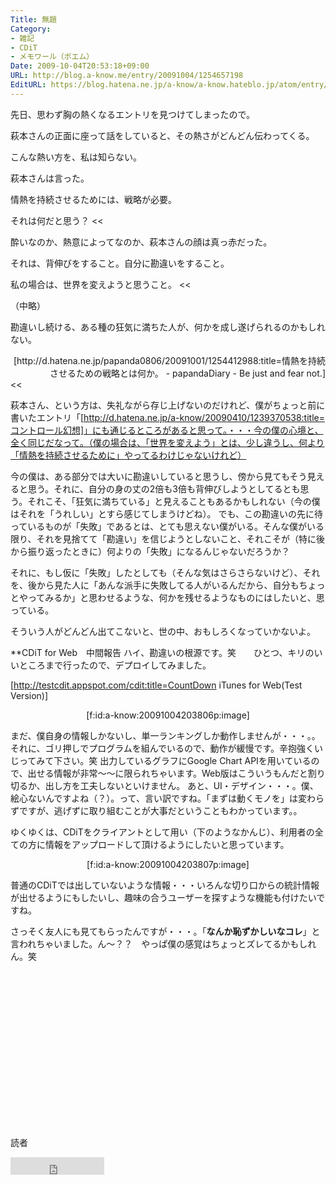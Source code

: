```yaml
---
Title: 無題
Category:
- 雑記
- CDiT
- メモワール（ポエム）
Date: 2009-10-04T20:53:18+09:00
URL: http://blog.a-know.me/entry/20091004/1254657198
EditURL: https://blog.hatena.ne.jp/a-know/a-know.hateblo.jp/atom/entry/12921228815727979945
---
```


先日、思わず胸の熱くなるエントリを見つけてしまったので。

>>
萩本さんの正面に座って話をしていると、その熱さがどんどん伝わってくる。

こんな熱い方を、私は知らない。

萩本さんは言った。

>>
情熱を持続させるためには、戦略が必要。

それは何だと思う？
<<

酔いなのか、熱意によってなのか、萩本さんの顔は真っ赤だった。

>>
それは、背伸びをすること。自分に勘違いをすること。

私の場合は、世界を変えようと思うこと。
<<

（中略）

勘違いし続ける、ある種の狂気に満ちた人が、何かを成し遂げられるのかもしれない。


<div align=right>[http://d.hatena.ne.jp/papanda0806/20091001/1254412988:title=情熱を持続させるための戦略とは何か。 - papandaDiary - Be just and fear not.]</div>
<<


萩本さん、という方は、失礼ながら存じ上げないのだけれど、僕がちょっと前に書いたエントリ「[http://d.hatena.ne.jp/a-know/20090410/1239370538:title=コントロール幻想]」にも通じるところがあると思って。・・・今の僕の心境と、全く同じだなって。（僕の場合は、「世界を変えよう」とは、少し違うし、何より「情熱を持続させるために」やってるわけじゃないけれど）


今の僕は、ある部分では大いに勘違いしていると思うし、傍から見てもそう見えると思う。それに、自分の身の丈の2倍も3倍も背伸びしようとしてるとも思う。それこそ、「狂気に満ちている」と見えることもあるかもしれない（今の僕はそれを「うれしい」とすら感じてしまうけどね）。
でも、この勘違いの先に待っているものが「失敗」であるとは、とても思えない僕がいる。そんな僕がいる限り、それを見捨てて「勘違い」を信じようとしないこと、それこそが（特に後から振り返ったときに）何よりの「失敗」になるんじゃないだろうか？


それに、もし仮に「失敗」したとしても（そんな気はさらさらないけど）、それを、後から見た人に「あんな派手に失敗してる人がいるんだから、自分もちょっとやってみるか」と思わせるような、何かを残せるようなものにはしたいと、思っている。


そういう人がどんどん出てこないと、世の中、おもしろくなっていかないよ。


**CDiT for Web　中間報告
ハイ、勘違いの根源です。笑　　ひとつ、キリのいいところまで行ったので、デプロイしてみました。

[http://testcdit.appspot.com/cdit:title=CountDown iTunes for Web(Test Version)]
<div align=center>[f:id:a-know:20091004203806p:image]</div>

まだ、僕自身の情報しかないし、単一ランキングしか動作しませんが・・・。。それに、ゴリ押しでプログラムを組んでいるので、動作が緩慢です。辛抱強くいじってみて下さい。笑
出力しているグラフにGoogle Chart APIを用いているので、出せる情報が非常〜〜に限られちゃいます。Web版はこういうもんだと割り切るか、出し方を工夫しないといけません。
あと、UI・デザイン・・・。僕、絵心ないんですよね（？）。って、言い訳ですね。「まずは動くモノを」は変わらずですが、逃げずに取り組むことが大事だということもわかっています。。

ゆくゆくは、CDiTをクライアントとして用い（下のようなかんじ）、利用者の全ての方に情報をアップロードして頂けるようにしたいと思っています。

<div align=center>[f:id:a-know:20091004203807p:image]</div>

普通のCDiTでは出していないような情報・・・いろんな切り口からの統計情報が出せるようにもしたいし、趣味の合うユーザーを探すような機能も付けたいですね。


さっそく友人にも見てもらったんですが・・・。「<span style="font-weight:bold;">なんか恥ずかしいなコレ</span>」と言われちゃいました。ん〜？？　やっぱ僕の感覚はちょっとズレてるかもしれん。笑



<script async src="//pagead2.googlesyndication.com/pagead/js/adsbygoogle.js"></script>
<!-- article-bottom2 -->
<ins class="adsbygoogle"
     style="display:inline-block;width:300px;height:250px"
     data-ad-client="ca-pub-3463034538369189"
     data-ad-slot="5274552934"></ins>
<script>
(adsbygoogle = window.adsbygoogle || []).push({});
</script>
読者

<iframe src="http://blog.hatena.ne.jp/a-know/a-know.hateblo.jp/subscribe/iframe" allowtransparency="true" frameborder="0" scrolling="no" width="150" height="28"></iframe>
